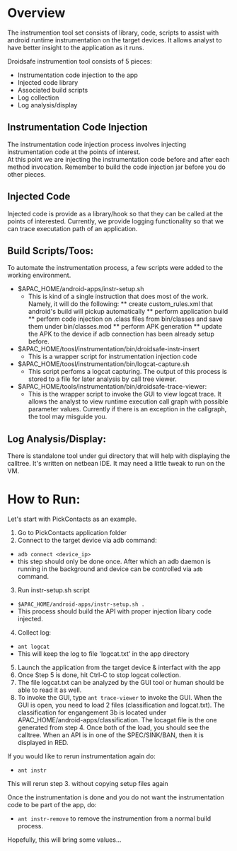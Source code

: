 Overview
========
The instrumention tool set consists of library, code, scripts to assist with android runtime instrumentation 
on the target devices.   It allows analyst to have better insight to the application as it runs.

Droidsafe instrumention tool consists of 5 pieces:

* Instrumentation code injection to the app
* Injected code library
* Associated build scripts
* Log collection 
* Log analysis/display

Instrumentation Code Injection
------------------------------
The instrumentation code injection process involves injecting instrumentation code at the points of interest.  
At this point we are injecting the instrumentation code before and after each method invocation.  Remember to build
the code injection jar before you do other pieces.

Injected Code
-------------
Injected code is provide as a library/hook so that they can be called at the points of interested.  Currently,
we provide logging functionality so that we can trace executation path of an application.

Build Scripts/Toos:
------------------
To automate the instrumentation process, a few scripts were added to the working environment.
* $APAC_HOME/android-apps/instr-setup.sh
  * This is kind of a single instruction that does most of the work.  Namely, it will do the following:
    ** create custom_rules.xml that android's build will pickup automatically
    ** perform application build
    ** perform code injection on .class files from bin/classes and save them under bin/classes.mod
    ** perform APK generation 
    ** update the APK to the device if adb connection has been already setup before.
* $APAC_HOME/toosl/instrumentation/bin/droidsafe-instr-insert
  * This is a wrapper script for instrumentation injection code
* $APAC_HOME/toosl/instrumentation/bin/logcat-capture.sh
  * This script perfoms a logcat capturing.  The output of this process is stored to a file for later analysis by call tree viewer.
* $APAC_HOME/tools/instrumentation/bin/droidsafe-trace-viewer: 
  * This is the wrapper script to invoke the GUI to view logcat trace.  It allows the analyst to view runtime execution call graph with possible parameter values.  Currently if there is an exception in the callgraph, the tool may misguide you.

Log Analysis/Display:
--------------------
There is standalone tool under gui directory that will help with displaying the calltree.  It's written on netbean
IDE.  It may need a little tweak to run on the VM.

How to Run:
===========
Let's start with PickContacts as an example.  
1. Go to PickContacts application folder
2. Connect to the target device via adb command:
  * `adb connect <device_ip>`
  * this step should only be done once.  After which an adb daemon is running in the background and device
  can be controlled via `adb` command.
3. Run instr-setup.sh script 
  * `$APAC_HOME/android-apps/instr-setup.sh .`
  * This process should build the API with proper injection libary code injected.
4. Collect log:
  * `ant logcat`
  * This will keep the log to file 'logcat.txt' in the app directory
5. Launch the application from the target device & interfact with the app
6. Once Step 5 is done, hit Ctrl-C to stop logcat collection.  
7. The file logcat.txt can be analyzed by the GUI tool or human should be able to read it as well.
8. To invoke the GUI, type `ant trace-viewer` to invoke the GUI.  When the GUI is open, you need to load 2 files (classification and logcat.txt).  The classification for engangement 3b is located under APAC_HOME/android-apps/classification.  The locagat file  is the one generated from step 4.  Once both of the load, you should see the calltree.  When an API is in one of the SPEC/SINK/BAN, then it is displayed in RED.

If you would like to rerun instrumentation again do:
  * `ant instr`   

This will rerun step 3. without copying setup files again

Once the instrumentation is done and you do not want the instrumentation code to be part of the app, do:
  * `ant instr-remove` to remove the instrumention from a normal build process.

Hopefully, this will bring some values...

  
